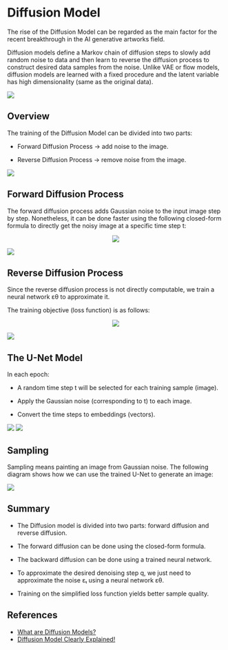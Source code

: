 # Diffusion Model

The rise of the Diffusion Model can be regarded as the main factor for the recent breakthrough in the AI generative artworks field.

Diffusion models define a Markov chain of diffusion steps to slowly add random noise to data and then learn to reverse the diffusion process to construct desired data samples from the noise. Unlike VAE or flow models, diffusion models are learned with a fixed procedure and the latent variable has high dimensionality (same as the original data).

<img src="pic/generative-overview.png">

## Overview

The training of the Diffusion Model can be divided into two parts:

* Forward Diffusion Process → add noise to the image.

* Reverse Diffusion Process → remove noise from the image.

<img src="pic/1_xc2Y6jwIUhfEGxJLytU1RA.webp">

## Forward Diffusion Process

The forward diffusion process adds Gaussian noise to the input image step by step. Nonetheless, it can be done faster using the following closed-form formula to directly get the noisy image at a specific time step t:

<p align="center">
<img src="pic/1_zz0WZyMHZBqLu7DZnpkhlw.webp">
</p>

<img src="pic/1_zghUHsVaD9c1ebV_ixrkxg.webp">

## Reverse Diffusion Process

Since the reverse diffusion process is not directly computable, we train a neural network εθ to approximate it.

The training objective (loss function) is as follows:

<p align="center">
<img src="pic/1_JQ_4MQaVu8j2wuEym1vIZw.webp">
</p>

<img src="pic/1_CfarzOOYM-_ytQQC0vpOHg.webp">

## The U-Net Model

In each epoch:

* A random time step t will be selected for each training sample (image).

* Apply the Gaussian noise (corresponding to t) to each image.

* Convert the time steps to embeddings (vectors).

<img src="pic/1_QyBy1sdErujooBHqt5XAOg.webp">

<img src="pic/1_AQH76e-TTTUAZ09uZ7tzgA.webp">

## Sampling

Sampling means painting an image from Gaussian noise. The following diagram shows how we can use the trained U-Net to generate an image:

<img src="pic/1_S8XcA8cQIjHLxUsOUPk39Q.webp">

## Summary

* The Diffusion model is divided into two parts: forward diffusion and reverse diffusion.

* The forward diffusion can be done using the closed-form formula.

* The backward diffusion can be done using a trained neural network.

* To approximate the desired denoising step q, we just need to approximate the noise εₜ using a neural network εθ.

* Training on the simplified loss function yields better sample quality.

## References

* [What are Diffusion Models?](https://lilianweng.github.io/posts/2021-07-11-diffusion-models/)
* [Diffusion Model Clearly Explained!](https://medium.com/@steinsfu/diffusion-model-clearly-explained-cd331bd41166)
